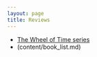 ```yaml
---
layout: page
title: Reviews
---
```

- [The Wheel of Time series](content/wheel_of_time.md)
- (content/book_list.md)

